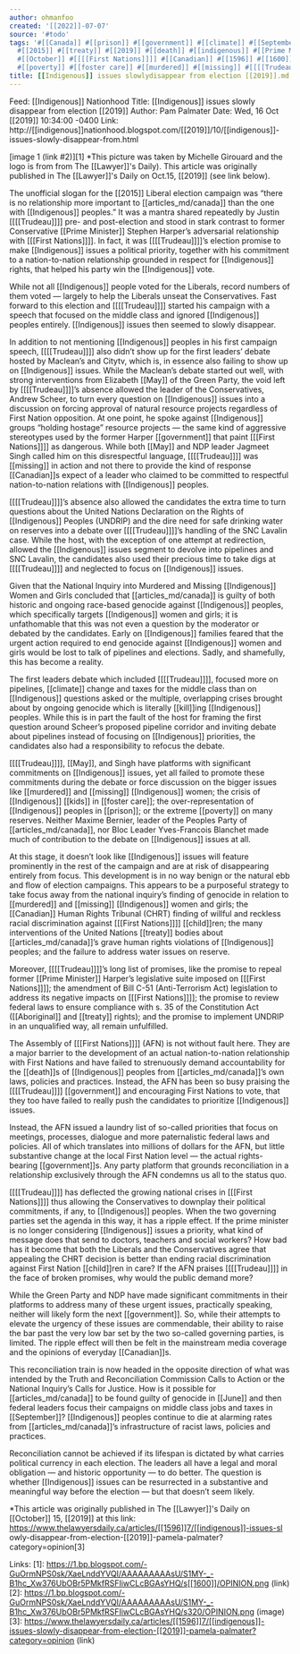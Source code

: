 ```yaml
---
author: ohmanfoo
created: '[[2022]]-07-07'
source: '#todo'
tags: '#[[Canada]] #[[prison]] #[[government]] #[[climate]] #[[September]] #[[kids]] #[[June]] #[[child]] #[[May]] #[[Aboriginal]]
  #[[2015]] #[[treaty]] #[[2019]] #[[death]] #[[indigenous]] #[[Prime Minister]] #[[kill]] #[[[[Trudeau]]]] #[[child]]ren
  #[[October]] #[[[[First Nations]]]] #[[Canadian]] #[[1596]] #[[1600]] #[[Lawyer]] #[[Indigenous]] #[[[[First Nations]]]]
  #[[poverty]] #[[foster care]] #[[murdered]] #[[missing]] #[[[[Trudeau]]]] '
title: [[Indigenous]] issues slowlydisappear from election [[2019]].md
---
```


Feed: [[Indigenous]] Nationhood
Title: [[Indigenous]] issues slowly disappear from election [[2019]]
Author: Pam Palmater
Date: Wed, 16 Oct [[2019]] 10:34:00 -0400
Link: http://[[indigenous]]nationhood.blogspot.com/[[2019]]/10/[[indigenous]]-issues-slowly-disappear-from.html
 
[image 1 (link #2)][1]
*This picture was taken by Michelle Girouard and the logo is from from The 
[[Lawyer]]'s Daily). This article was originally published in The [[Lawyer]]'s Daily on 
Oct.15, [[2019]] (see link below).
 
The unofficial slogan for the [[2015]] Liberal election campaign was “there is no 
relationship more important to [[articles_md/canada]] than the one with [[Indigenous]] peoples.” It 
was a mantra shared repeatedly by Justin [[[[Trudeau]]]] pre- and post-election and 
stood in stark contrast to former Conservative [[Prime Minister]] Stephen Harper’s 
adversarial relationship with [[[First Nations]]]]. In fact, it was [[[[Trudeau]]]]’s election 
promise to make [[Indigenous]] issues a political priority, together with his 
commitment to a nation-to-nation relationship grounded in respect for [[Indigenous]]
rights, that helped his party win the [[Indigenous]] vote.
 
While not all [[Indigenous]] people voted for the Liberals, record numbers of them 
voted — largely to help the Liberals unseat the Conservatives. Fast forward to 
this election and [[[[Trudeau]]]] started his campaign with a speech that focused on the
middle class and ignored [[Indigenous]] peoples entirely. [[Indigenous]] issues then 
seemed to slowly disappear.
 
In addition to not mentioning [[Indigenous]] peoples in his first campaign speech, 
[[[[Trudeau]]]] also didn’t show up for the first leaders’ debate hosted by Maclean’s 
and Citytv, which is, in essence also failing to show up on [[Indigenous]] issues. 
While the Maclean’s debate started out well, with strong interventions from 
Elizabeth [[May]] of the Green Party, the void left by [[[[Trudeau]]]]’s absence allowed the
leader of the Conservatives, Andrew Scheer, to turn every question on [[Indigenous]]
issues into a discussion on forcing approval of natural resource projects 
regardless of First Nation opposition. At one point, he spoke against [[Indigenous]]
groups “holding hostage” resource projects — the same kind of aggressive 
stereotypes used by the former Harper [[government]] that paint [[[First Nations]]]] as 
dangerous. While both [[May]] and NDP leader Jagmeet Singh called him on this 
disrespectful language, [[[[Trudeau]]]] was [[missing]] in action and not there to provide 
the kind of response [[Canadian]]s expect of a leader who claimed to be committed to
respectful nation-to-nation relations with [[Indigenous]] peoples.
 
[[[[Trudeau]]]]’s absence also allowed the candidates the extra time to turn questions 
about the United Nations Declaration on the Rights of [[Indigenous]] Peoples 
(UNDRIP) and the dire need for safe drinking water on reserves into a debate 
over [[[[Trudeau]]]]’s handling of the SNC Lavalin case. While the host, with the 
exception of one attempt at redirection, allowed the [[Indigenous]] issues segment 
to devolve into pipelines and SNC Lavalin, the candidates also used their 
precious time to take digs at [[[[Trudeau]]]] and neglected to focus on [[Indigenous]] 
issues.
 
Given that the National Inquiry into Murdered and Missing [[Indigenous]] Women and 
Girls concluded that [[articles_md/canada]] is guilty of both historic and ongoing race-based 
genocide against [[Indigenous]] peoples, which specifically targets [[Indigenous]] women
and girls; it is unfathomable that this was not even a question by the moderator
or debated by the candidates. Early on [[Indigenous]] families feared that the 
urgent action required to end genocide against [[Indigenous]] women and girls would 
be lost to talk of pipelines and elections. Sadly, and shamefully, this has 
become a reality.
 
The first leaders debate which included [[[[Trudeau]]]], focused more on pipelines, 
[[climate]] change and taxes for the middle class than on [[Indigenous]] questions asked
or the multiple, overlapping crises brought about by ongoing genocide which is 
literally [[kill]]ing [[Indigenous]] peoples. While this is in part the fault of the 
host for framing the first question around Scheer’s proposed pipeline corridor 
and inviting debate about pipelines instead of focusing on [[Indigenous]] 
priorities, the candidates also had a responsibility to refocus the debate.
 
[[[[Trudeau]]]], [[May]], and Singh have platforms with significant commitments on 
[[Indigenous]] issues, yet all failed to promote these commitments during the debate
or force discussion on the bigger issues like [[murdered]] and [[missing]] [[Indigenous]] 
women; the crisis of [[Indigenous]] [[kids]] in [[foster care]]; the over-representation of 
[[Indigenous]] peoples in [[prison]]; or the extreme [[poverty]] on many reserves. Neither 
Maxime Bernier, leader of the Peoples Party of [[articles_md/canada]], nor Bloc Leader 
Yves-Francois Blanchet made much of contribution to the debate on [[Indigenous]] 
issues at all.
 
At this stage, it doesn’t look like [[Indigenous]] issues will feature prominently 
in the rest of the campaign and are at risk of disappearing entirely from focus.
This development is in no way benign or the natural ebb and flow of election 
campaigns. This appears to be a purposeful strategy to take focus away from the 
national inquiry’s finding of genocide in relation to [[murdered]] and [[missing]] 
[[Indigenous]] women and girls; the [[Canadian]] Human Rights Tribunal (CHRT) finding of
willful and reckless racial discrimination against [[[First Nations]]]] [[child]]ren; the 
many interventions of the United Nations [[treaty]] bodies about [[articles_md/canada]]’s grave 
human rights violations of [[Indigenous]] peoples; and the failure to address water 
issues on reserve.
 
Moreover, [[[[Trudeau]]]]’s long list of promises, like the promise to repeal former 
[[Prime Minister]] Harper’s legislative suite imposed on [[[First Nations]]]]; the 
amendment of Bill C-51 (Anti-Terrorism Act) legislation to address its negative 
impacts on [[[First Nations]]]]; the promise to review federal laws to ensure 
compliance with s. 35 of the Constitution Act ([[Aboriginal]] and [[treaty]] rights); 
and the promise to implement UNDRIP in an unqualified way, all remain 
unfulfilled.
 
The Assembly of [[[First Nations]]]] (AFN) is not without fault here. They are a major 
barrier to the development of an actual nation-to-nation relationship with First
Nations and have failed to strenuously demand accountability for the [[death]]s of 
[[Indigenous]] peoples from [[articles_md/canada]]’s own laws, policies and practices. Instead, the 
AFN has been so busy praising the [[[[Trudeau]]]] [[government]] and encouraging First 
Nations to vote, that they too have failed to really push the candidates to 
prioritize [[Indigenous]] issues.
 
Instead, the AFN issued a laundry list of so-called priorities that focus on 
meetings, processes, dialogue and more paternalistic federal laws and policies. 
All of which translates into millions of dollars for the AFN, but little 
substantive change at the local First Nation level — the actual rights-bearing 
[[government]]s. Any party platform that grounds reconciliation in a relationship 
exclusively through the AFN condemns us all to the status quo.
 
[[[[Trudeau]]]] has deflected the growing national crises in [[[First Nations]]]] thus allowing
the Conservatives to downplay their political commitments, if any, to [[Indigenous]]
peoples. When the two governing parties set the agenda in this way, it has a 
ripple effect. If the prime minister is no longer considering [[Indigenous]] issues 
a priority, what kind of message does that send to doctors, teachers and social 
workers? How bad has it become that both the Liberals and the Conservatives 
agree that appealing the CHRT decision is better than ending racial 
discrimination against First Nation [[child]]ren in care? If the AFN praises [[[[Trudeau]]]]
in the face of broken promises, why would the public demand more?
 
While the Green Party and NDP have made significant commitments in their 
platforms to address many of these urgent issues, practically speaking, neither 
will likely form the next [[government]]. So, while their attempts to elevate the 
urgency of these issues are commendable, their ability to raise the bar past the
very low bar set by the two so-called governing parties, is limited. The ripple 
effect will then be felt in the mainstream media coverage and the opinions of 
everyday [[Canadian]]s.
 
This reconciliation train is now headed in the opposite direction of what was 
intended by the Truth and Reconciliation Commission Calls to Action or the 
National Inquiry’s Calls for Justice. How is it possible for [[articles_md/canada]] to be found 
guilty of genocide in [[June]] and then federal leaders focus their campaigns on 
middle class jobs and taxes in [[September]]? [[Indigenous]] peoples continue to die at 
alarming rates from [[articles_md/canada]]’s infrastructure of racist laws, policies and 
practices.
 
Reconciliation cannot be achieved if its lifespan is dictated by what carries 
political currency in each election. The leaders all have a legal and moral 
obligation — and historic opportunity — to do better. The question is whether 
[[Indigenous]] issues can be resurrected in a substantive and meaningful way before 
the election — but that doesn’t seem likely. 
 
 
*This article was originally published in The [[Lawyer]]'s Daily on [[October]] 15, [[2019]]
at this link: https://www.thelawyersdaily.ca/articles/[[1596]]7/[[indigenous]]-issues-sl
owly-disappear-from-election-[[2019]]-pamela-palmater?category=opinion[3]
 
 
Links: 
[1]: https://1.bp.blogspot.com/-GuOrmNPS0sk/XaeLnddYVQI/AAAAAAAAAsU/S1MY-_-B1hc_Xw376UbOBr5PMkfRSFIiwCLcBGAsYHQ/s[[1600]]/OPINION.png (link)
[2]: https://1.bp.blogspot.com/-GuOrmNPS0sk/XaeLnddYVQI/AAAAAAAAAsU/S1MY-_-B1hc_Xw376UbOBr5PMkfRSFIiwCLcBGAsYHQ/s320/OPINION.png (image)
[3]: https://www.thelawyersdaily.ca/articles/[[1596]]7/[[indigenous]]-issues-slowly-disappear-from-election-[[2019]]-pamela-palmater?category=opinion (link)